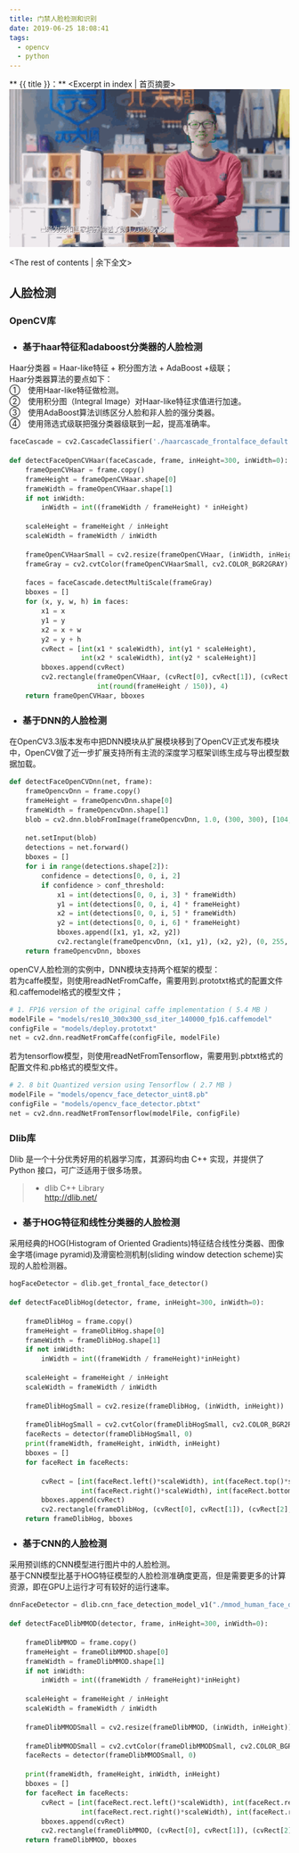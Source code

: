 ```yaml
---
title: 门禁人脸检测和识别
date: 2019-06-25 18:08:41
tags:
  - opencv
  - python
---
```

** {{ title }}：** <Excerpt in index | 首页摘要>
<img src="门禁人脸检测和识别\demo.gif">

<!-- more -->
<The rest of contents | 余下全文>


## 人脸检测

### OpenCV库
* ### 基于haar特征和adaboost分类器的人脸检测
Haar分类器 = Haar-like特征 + 积分图方法 + AdaBoost +级联；  
Haar分类器算法的要点如下：  
①　使用Haar-like特征做检测。  
②　使用积分图（Integral Image）对Haar-like特征求值进行加速。  
③　使用AdaBoost算法训练区分人脸和非人脸的强分类器。  
④　使用筛选式级联把强分类器级联到一起，提高准确率。 
``` python
faceCascade = cv2.CascadeClassifier('./haarcascade_frontalface_default.xml')

def detectFaceOpenCVHaar(faceCascade, frame, inHeight=300, inWidth=0):
    frameOpenCVHaar = frame.copy()
    frameHeight = frameOpenCVHaar.shape[0]
    frameWidth = frameOpenCVHaar.shape[1]
    if not inWidth:
        inWidth = int((frameWidth / frameHeight) * inHeight)

    scaleHeight = frameHeight / inHeight
    scaleWidth = frameWidth / inWidth

    frameOpenCVHaarSmall = cv2.resize(frameOpenCVHaar, (inWidth, inHeight))
    frameGray = cv2.cvtColor(frameOpenCVHaarSmall, cv2.COLOR_BGR2GRAY)

    faces = faceCascade.detectMultiScale(frameGray)
    bboxes = []
    for (x, y, w, h) in faces:
        x1 = x
        y1 = y
        x2 = x + w
        y2 = y + h
        cvRect = [int(x1 * scaleWidth), int(y1 * scaleHeight),
                  int(x2 * scaleWidth), int(y2 * scaleHeight)]
        bboxes.append(cvRect)
        cv2.rectangle(frameOpenCVHaar, (cvRect[0], cvRect[1]), (cvRect[2], cvRect[3]), (0, 255, 0),
                      int(round(frameHeight / 150)), 4)
    return frameOpenCVHaar, bboxes
```

* ### 基于DNN的人脸检测
在OpenCV3.3版本发布中把DNN模块从扩展模块移到了OpenCV正式发布模块中，OpenCV做了近一步扩展支持所有主流的深度学习框架训练生成与导出模型数据加载。 
``` python 
def detectFaceOpenCVDnn(net, frame):
    frameOpencvDnn = frame.copy()
    frameHeight = frameOpencvDnn.shape[0]
    frameWidth = frameOpencvDnn.shape[1]
    blob = cv2.dnn.blobFromImage(frameOpencvDnn, 1.0, (300, 300), [104, 117, 123], False, False)

    net.setInput(blob)
    detections = net.forward()
    bboxes = []
    for i in range(detections.shape[2]):
        confidence = detections[0, 0, i, 2]
        if confidence > conf_threshold:
            x1 = int(detections[0, 0, i, 3] * frameWidth)
            y1 = int(detections[0, 0, i, 4] * frameHeight)
            x2 = int(detections[0, 0, i, 5] * frameWidth)
            y2 = int(detections[0, 0, i, 6] * frameHeight)
            bboxes.append([x1, y1, x2, y2])
            cv2.rectangle(frameOpencvDnn, (x1, y1), (x2, y2), (0, 255, 0), int(round(frameHeight/150)), 8)
    return frameOpencvDnn, bboxes
```
openCV人脸检测的实例中，DNN模块支持两个框架的模型：   
若为caffe模型，则使用readNetFromCaffe，需要用到.prototxt格式的配置文件和.caffemodel格式的模型文件；  
``` python
# 1. FP16 version of the original caffe implementation ( 5.4 MB )
modelFile = "models/res10_300x300_ssd_iter_140000_fp16.caffemodel"
configFile = "models/deploy.prototxt"
net = cv2.dnn.readNetFromCaffe(configFile, modelFile)
```
若为tensorflow模型，则使用readNetFromTensorflow，需要用到.pbtxt格式的配置文件和.pb格式的模型文件。
``` python
# 2. 8 bit Quantized version using Tensorflow ( 2.7 MB )
modelFile = "models/opencv_face_detector_uint8.pb"
configFile = "models/opencv_face_detector.pbtxt"
net = cv2.dnn.readNetFromTensorflow(modelFile, configFile)
```

### Dlib库
Dlib 是一个十分优秀好用的机器学习库，其源码均由 C++ 实现，并提供了 Python 接口，可广泛适用于很多场景。  
> * dlib C++ Library  
> http://dlib.net/ 

* ### 基于HOG特征和线性分类器的人脸检测
采用经典的HOG(Histogram of Oriented Gradients)特征结合线性分类器、图像金字塔(image pyramid)及滑窗检测机制(sliding window detection scheme)实现的人脸检测器。
``` python
hogFaceDetector = dlib.get_frontal_face_detector()

def detectFaceDlibHog(detector, frame, inHeight=300, inWidth=0):

    frameDlibHog = frame.copy()
    frameHeight = frameDlibHog.shape[0]
    frameWidth = frameDlibHog.shape[1]
    if not inWidth:
        inWidth = int((frameWidth / frameHeight)*inHeight)

    scaleHeight = frameHeight / inHeight
    scaleWidth = frameWidth / inWidth

    frameDlibHogSmall = cv2.resize(frameDlibHog, (inWidth, inHeight))

    frameDlibHogSmall = cv2.cvtColor(frameDlibHogSmall, cv2.COLOR_BGR2RGB)
    faceRects = detector(frameDlibHogSmall, 0)
    print(frameWidth, frameHeight, inWidth, inHeight)
    bboxes = []
    for faceRect in faceRects:

        cvRect = [int(faceRect.left()*scaleWidth), int(faceRect.top()*scaleHeight),
                  int(faceRect.right()*scaleWidth), int(faceRect.bottom()*scaleHeight) ]
        bboxes.append(cvRect)
        cv2.rectangle(frameDlibHog, (cvRect[0], cvRect[1]), (cvRect[2], cvRect[3]), (0, 255, 0), int(round(frameHeight/150)), 4)
    return frameDlibHog, bboxes
```

* ### 基于CNN的人脸检测
采用预训练的CNN模型进行图片中的人脸检测。  
基于CNN模型比基于HOG特征模型的人脸检测准确度更高，但是需要更多的计算资源，即在GPU上运行才可有较好的运行速率。

``` python
dnnFaceDetector = dlib.cnn_face_detection_model_v1("./mmod_human_face_detector.dat")

def detectFaceDlibMMOD(detector, frame, inHeight=300, inWidth=0):

    frameDlibMMOD = frame.copy()
    frameHeight = frameDlibMMOD.shape[0]
    frameWidth = frameDlibMMOD.shape[1]
    if not inWidth:
        inWidth = int((frameWidth / frameHeight)*inHeight)

    scaleHeight = frameHeight / inHeight
    scaleWidth = frameWidth / inWidth

    frameDlibMMODSmall = cv2.resize(frameDlibMMOD, (inWidth, inHeight))

    frameDlibMMODSmall = cv2.cvtColor(frameDlibMMODSmall, cv2.COLOR_BGR2RGB)
    faceRects = detector(frameDlibMMODSmall, 0)

    print(frameWidth, frameHeight, inWidth, inHeight)
    bboxes = []
    for faceRect in faceRects:
        cvRect = [int(faceRect.rect.left()*scaleWidth), int(faceRect.rect.top()*scaleHeight),
                  int(faceRect.rect.right()*scaleWidth), int(faceRect.rect.bottom()*scaleHeight) ]
        bboxes.append(cvRect)
        cv2.rectangle(frameDlibMMOD, (cvRect[0], cvRect[1]), (cvRect[2], cvRect[3]), (0, 255, 0), int(round(frameHeight/150)), 4)
    return frameDlibMMOD, bboxes
```













